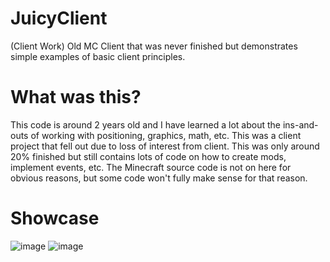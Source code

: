# JuicyClient
(Client Work) Old MC Client that was never finished but demonstrates simple examples of basic client principles.

# What was this? 
This code is around 2 years old and I have learned a lot about the ins-and-outs of working with positioning, graphics, math, etc. This was a client project that fell out due to loss of interest from client. This was only around 20% finished but still contains lots of code on how to create mods, implement events, etc. The Minecraft source code is not on here for obvious reasons, but some code won't fully make sense for that reason.

# Showcase
![image](https://user-images.githubusercontent.com/106291837/204119710-afc0fd49-a35a-44a8-8c75-053424d65eee.png)
![image](https://user-images.githubusercontent.com/106291837/204119724-bf13279d-f54f-4931-8802-67f3e8638f8d.png)
